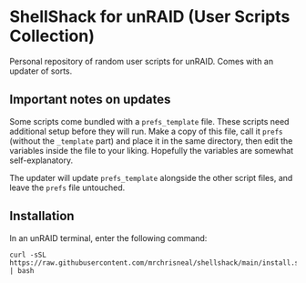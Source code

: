 # ShellShack for unRAID (User Scripts Collection)
Personal repository of random user scripts for unRAID.
Comes with an updater of sorts.

## Important notes on updates
Some scripts come bundled with a `prefs_template` file. These scripts need additional setup before they will run. 
Make a copy of this file, call it `prefs` (without the `_template` part) and place it in the same directory, then edit the variables inside the file to your liking. Hopefully the variables are somewhat self-explanatory.

The updater will update `prefs_template` alongside the other script files, and leave the `prefs` file untouched.

## Installation
In an unRAID terminal, enter the following command:
```
curl -sSL https://raw.githubusercontent.com/mrchrisneal/shellshack/main/install.sh | bash
```
